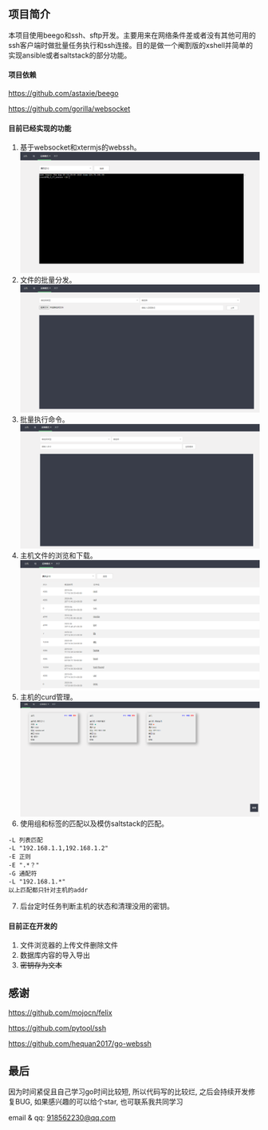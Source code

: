 ## 项目简介

​本项目使用beego和ssh、sftp开发。主要用来在网络条件差或者没有其他可用的ssh客户端时做批量任务执行和ssh连接。目的是做一个阉割版的xshell并简单的实现ansible或者saltstack的部分功能。

#### 项目依赖
https://github.com/astaxie/beego

https://github.com/gorilla/websocket

#### 目前已经实现的功能

1. 基于websocket和xtermjs的webssh。
![image](./images/ssh.png)
2. 文件的批量分发。
![image](./images/file.png)
3. 批量执行命令。
![image](./images/shell.png)
4. 主机文件的浏览和下载。
![image](./images/browse.png)
5. 主机的curd管理。
![image](./images/hosts.png)
6. 使用组和标签的匹配以及模仿saltstack的匹配。
```shell script
-L 列表匹配
-L "192.168.1.1,192.168.1.2"
-E 正则
-E ".*？"
-G 通配符
-L "192.168.1.*"
以上匹配都只针对主机的addr
```
7. 后台定时任务判断主机的状态和清理没用的密钥。

#### 目前正在开发的

1. 文件浏览器的上传文件删除文件
2. 数据库内容的导入导出
3. ~~密钥存为文本~~

## 感谢
https://github.com/mojocn/felix

https://github.com/pytool/ssh

https://github.com/hequan2017/go-webssh

## 最后
因为时间紧促且自己学习go时间比较短, 所以代码写的比较烂, 之后会持续开发修复BUG, 如果感兴趣的可以给个star, 也可联系我共同学习

email & qq: 918562230@qq.com